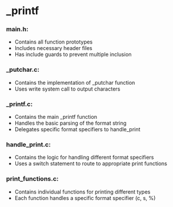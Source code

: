 # _printf

### main.h:

- Contains all function prototypes
- Includes necessary header files
- Has include guards to prevent multiple inclusion

### _putchar.c:

- Contains the implementation of _putchar function
- Uses write system call to output characters

### _printf.c:

- Contains the main _printf function
- Handles the basic parsing of the format string
- Delegates specific format specifiers to handle_print

### handle_print.c:

- Contains the logic for handling different format specifiers
- Uses a switch statement to route to appropriate print functions

### print_functions.c:

- Contains individual functions for printing different types
- Each function handles a specific format specifier (c, s, %)

